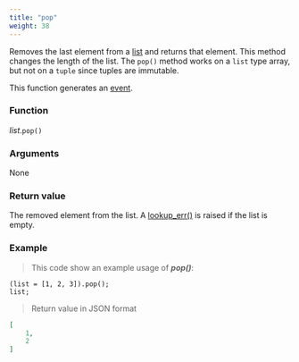 ```yaml
---
title: "pop"
weight: 38
---
```


Removes the last element from a [list](../../list) and returns that element.
This method changes the length of the list. The `pop()` method works
on a `list` type array, but not on a `tuple` since tuples are immutable.

This function generates an [event](../../../overview/events).

### Function

*list*.`pop()`

### Arguments

None

### Return value

The removed element from the list. A [lookup_err()](../../errors/lookup_err) is raised if the list is empty.

### Example

> This code show an example usage of ***pop()***:

```thingsdb,json_response
(list = [1, 2, 3]).pop();
list;
```

> Return value in JSON format

```json
[
    1,
    2
]
```
